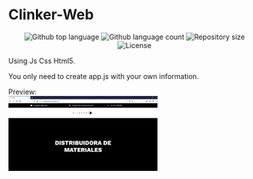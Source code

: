 # Clinker-Web
<p align="center">
  <img alt="Github top language" src="https://img.shields.io/github/languages/top/marcosicp/clinker-web?color=56BEB8">
  <img alt="Github language count" src="https://img.shields.io/github/languages/count/clinker-web/kiriapp?color=56BEB8">
  <img alt="Repository size" src="https://img.shields.io/github/repo-size/marcosicp/clinker-web?color=56BEB8">
  <img alt="License" src="https://img.shields.io/github/license/marcosicp/clinker-web?color=56BEB8">

</p>

Using Js Css Html5.

You only need to create app.js with your own information.

Preview:
<br>
<img height="150" src="https://github.com/marcosicp/clinker-web/blob/master/public/views/images/clinker%20screenshot.PNG">
